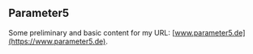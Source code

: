 ## Parameter5

Some preliminary and basic content for my URL: [www.parameter5.de](https://www.parameter5.de).

